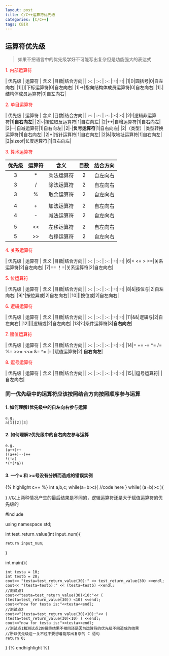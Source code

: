 ```yaml
---
layout: post
title: C/C++运算符优先级
categories: [C/C++]
tags: CBIR
---
```


## 运算符优先级

> 如果不把语言中的优先级学好不可能写出复杂但是功能强大的表达式

<p style="color:red">1. 内部运算符</p>

| 优先级 | 运算符 | 含义 |目数|结合方向|
	| :-: | :-: | :-: |:-:|:-:|
|1|()|圆括号|0|自左向右|
|1|[]|下标运算符|0|自左向右|
|1|->|指向结构体成员运算符|0|自左向右|
|1|.|结构体成员运算符|0|自左向右|

<p style="color:red">2. 单目运算符 </p>

| 优先级 | 运算符 | 含义 |目数|结合方向|
		| :-: | :-: | :-: |:-:|:-:|
|2|!|逻辑非运算符|1|**自右向左**|
|2|~|按位取反运算符|1|自右向左|
|2|++|自增运算符|1|自右向左|
|2|--|自减运算符|1|自右向左|
|2|-|**负号运算符**|1|自右向左|
|2|（类型）|类型转换运算符|1|自右向左|
|2|*|指针运算符|1|自右向左|
|2|&|取地址运算符|1|自右向左|
|2|sizeof|长度运算符|1|自右向左|

<p style="color:red">3. 算术运算符</p>

| 优先级 | 运算符 | 含义 |目数|结合方向|
| :-: | :-: | :-: |:-:|:-:|
|3|*|乘法运算符|2|自左向右|
|3|/|除法运算符|2|自左向右|
|3|%|取余运算符|2|自左向右|
| | | | | |
|4|+|加法运算符|2|自左向右|
|4|-|减法运算符|2|自左向右|
| | | | | |
|5|<<|左移运算符|2|自左向右|
|5|>>|右移运算符|2|自左向右|

<p style="color:red">4. 关系运算符</p>

| 优先级 | 运算符 | 含义 |目数|结合方向|
		| :-: | :-: | :-: |:-:|:-:|
|6|< <= > >=|关系运算符|2|自左向右|
|7|== ！=|关系运算符|2|自左向右|

<p style="color:red">5. 位运算符</p>

| 优先级 | 运算符 | 含义 |目数|结合方向|
		| :-: | :-: | :-: |:-:|:-:|
|8|&|按位与|2|自左向右|
|9|^|按位异或|2|自左向右|
|10|\||按位或|2|自左向右|

<p style="color:red">6. 逻辑运算符</p>

| 优先级 | 运算符 | 含义 |目数|结合方向|
		| :-: | :-: | :-: |:-:|:-:|
|11|&&|逻辑与|2|自左向右|
|12|\|\||逻辑或|2|自左向右|
|13|?:|条件运算符|3|**自右向左**|

<p style="color:red">7. 赋值运算符</p>

| 优先级 | 运算符 | 含义 |目数|结合方向|
		| :-: | :-: | :-: |:-:|:-:|
|14|= += -= \*= /= %= >>= <<= &= ^= \|= |赋值运算符|2| **自右向左**|

<p style="color:red">8. 逗号运算符</p>

| 优先级 | 运算符 | 含义 |目数|结合方向|
		| :-: | :-: | :-: |:-:|:-:|
|15|,|逗号运算符| | 自左向右|


### 同一优先级中的运算符应该按照结合方向按照顺序参与运算

#### 1. 如何理解1优先级中的自左向右参与运算
```
e.g.
a[1][2][3]

```
#### 2. 如何理解2优先级中的自右向左参与运算
```
e.g. 
(a++)++
((a++)--)++
!(!a)
*(*(*a))

```
#### 3. 一个= 和 >=号没有分辨而造成的错误实例

{% highlight c++ %}
int a,b,c;
while(a=b>c){
	//code here
}
while( (a=b)>c ){

}
//以上两种情况产生的最后结果是不同的，逻辑运算符还是大于赋值运算符的优先级的

#include<iostream>

using namespace std;

int test_return_value(int input_num){
	
	
	return input_num;
}

int main(){
	
	int testa = 10;
	int testb = 20;
	cout<< "testa=test_return_value(30):" << test_return_value(30) <<endl;
	cout<< "(testa=testb):" << (testa=testb) <<endl;
	//测试点1 
	cout<<"testa=test_return_value(30)<10:"<< ( (testa=test_return_value(30)) <10) <<endl;
	cout<<"now for testa is:"<<testa<<endl;
	//测试点2 
	cout<<"(testa=test_return_value(30)<10):"<< ( (testa=test_return_value(30)<10) ) <<endl;
	cout<<"now for testa is:"<<testa<<endl;
	//测试点1和测试点2的最终结果不相同还是因为运算符的优先级不同造成的结果
	//所以优先级这一关不过不要想着能写出复杂的 C 语句 
	return 0;
}
{% endhighlight %}


